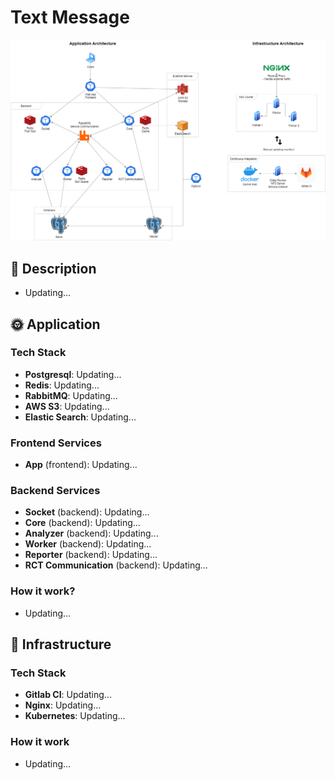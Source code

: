 # Text Message
![architecture](./Architecture.png)
## 👀 Description
- Updating...

## 🌞 Application
### Tech Stack
- **Postgresql**: Updating...
- **Redis**: Updating...
- **RabbitMQ**: Updating...
- **AWS S3**: Updating...
- **Elastic Search**: Updating...

### Frontend Services
- **App** (frontend): Updating...
### Backend Services
- **Socket** (backend): Updating...
- **Core** (backend): Updating...
- **Analyzer** (backend): Updating...
- **Worker** (backend): Updating...
- **Reporter** (backend): Updating...
- **RCT Communication** (backend): Updating...
### How it work?
- Updating...
## 🚀 Infrastructure
### Tech Stack
- **Gitlab CI**: Updating...
- **Nginx**: Updating...
- **Kubernetes**: Updating...
### How it work
- Updating...
